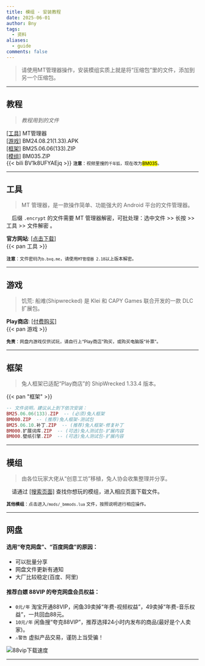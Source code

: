```yaml
---
title: 模组 - 安装教程
date: 2025-06-01
author: Bny
tags:
  - 资料
aliases:
  - guide
comments: false
---
```

> 请使用MT管理器操作，安装模组实质上就是将“压缩包”里的文件，添加到另一个压缩包。  

- - -

## 教程

> *教程用到的文件*  

[[工具]](#工具) MT管理器  
[[游戏]](#游戏) BM24.08.21(1.33).APK  
[[框架]](#框架) BM25.06.06(133).ZIP  
[[模组]](#模组) BM035.ZIP  
{{< bili BV1k8UFYAEjq >}}
<small> **注意**：视频里搜的`千年狐`，现在改为<mark>BM035</mark>。</small>  

- - -

## 工具

> MT 管理器，是一款操作简单、功能强大的 Android 平台的文件管理器。  

　后缀 `.encrypt` 的文件需要 MT 管理器解密，可批处理：选中文件 >> 长按 >> 工具 >> 文件解密 。  

**官方网站**: [[点击下载]](https://mt2.cn)  
{{< pan 工具 >}}  

<small> **注意**：文件密码为`b.bxq.me`，请使用`MT管理器 2.18`以上版本解密。</small>  

- - -

## 游戏

> 饥荒: 船难(Shipwrecked) 是 Klei 和 CAPY Games 联合开发的一款 DLC 扩展包。  

**Play商店**: [[付费购买]](https://play.google.com/store/apps/details?id=com.kleientertainment.doNotStarveShipwrecked)  
{{< pan 游戏 >}}  

<small> **免责**：网盘内游戏仅供试玩，请自行上“Play商店”购买，或购买电脑版“补票”。</small>  

- - -

## 框架

> 兔人框架已适配“Play商店”的 ShipWrecked 1.33.4 版本。  

{{< pan "框架" >}}  

```lua
-- 文件说明，建议从上到下依次安装：
BM25.06.06(133).ZIP  -- (必须)兔人框架
BM000.ZIP  -- (推荐)兔人框架-测试包
BM25.06.10.补丁.ZIP  -- (推荐)兔人框架-修复补丁
BM000.扩展词库.ZIP  -- (可选)兔人测试包-扩展内容
BM000.壁纸引擎.ZIP  -- (可选)兔人测试包-扩展内容

```

- - -

## 模组

> 由各位玩家大佬从“创意工坊”移植，兔人协会收集整理并分享。  

　请通过 [[搜索页面]](/search) 查找你想玩的模组，进入相应页面下载文件。  

[注释]: {{<pan"模组">}}  

<small> **其他模组**：点击进入`/mods/_bmmods.lua` 文件，按照说明进行相应操作。</small>  

- - -

## 网盘

#### 选用“夸克网盘”、“百度网盘”的原因：  

- 可以批量分享
- 网盘文件更新有通知
- 大厂比较稳定(百度、阿里)

#### 推荐白嫖 88VIP 的夸克网盘会员权益：  

- `0元/年` 淘宝开通88VIP，闲鱼39卖掉“年费-视频权益”，49卖掉“年费-音乐权益”，一共回血88元。  
- `10元/年` 闲鱼搜“夸克88VIP”，推荐选择24小时内发布的商品(最好是个人卖家)。  
- `⚠️警告` 虚拟产品交易，谨防上当受骗！


![88vip下载速度](/img/1000205033.jpg)


- - -

[注释]: {{<reward-button>}}

